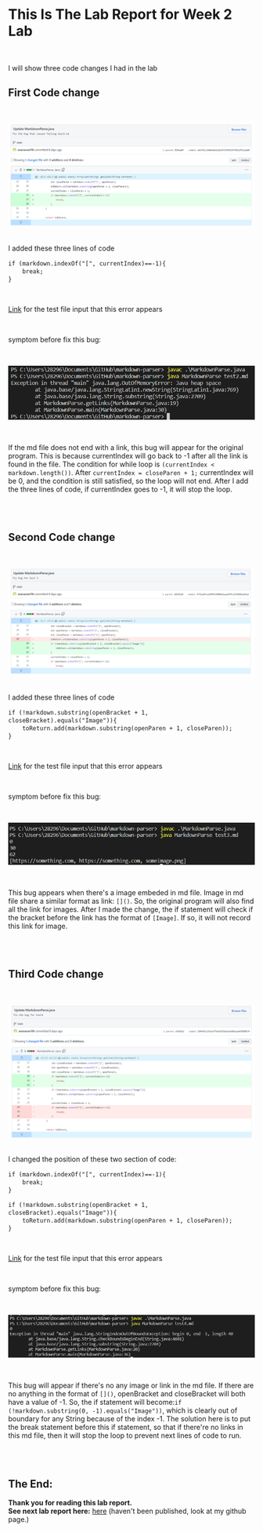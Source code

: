 # This Is The Lab Report for Week 2 Lab<br />
<br />

 I will show three code changes I had in the lab
<br />

## First Code change
<br />

![Image](week2/1.png)
<br />
<br />

I added these three lines of code

```
if (markdown.indexOf("[", currentIndex)==-1){
    break;
}
```
<br />

[Link](https://github.com/anananan116/markdown-parser/blob/main/test2.md) for the test file input that this error appears

<br />


symptom before fix this bug:

<br />

![Image](week2/bug-1.png)

<br />

If the md file does not end with a link, this bug will appear for the original program. This is because currentIndex will go back to -1 after all the link is found in the file. The condition for while loop is `(currentIndex < markdown.length())`. After `currentIndex = closeParen + 1;` currentIndex will be 0, and the condition is still satisfied, so the loop will not end. After I add the three lines of code, if currentIndex goes to -1, it will stop the loop.


<br />
<br />

## Second Code change
<br />

![Image](week2/2.png)
<br />
<br />

I added these three lines of code

```
if (!markdown.substring(openBracket + 1, closeBracket).equals("Image")){
    toReturn.add(markdown.substring(openParen + 1, closeParen));
}
```

<br />

[Link](https://github.com/anananan116/markdown-parser/blob/main/test3.md) for the test file input that this error appears

<br />


symptom before fix this bug:

<br />

![Image](week2/bug-2.png)

<br />

This bug appears when there's a image embeded in md file. Image in md file share a similar format as link: `[]()`. So, the original program will also find all the link for images. After I made the change, the if statement will check if the bracket before the link has the format of `[Image]`. If so, it will not record this link for image.

<br />
<br />

## Third Code change
<br />

![Image](week2/3.png)
<br />
<br />

I changed the position of these two section of code:

```
if (markdown.indexOf("[", currentIndex)==-1){
    break;
}
```


```
if (!markdown.substring(openBracket + 1, closeBracket).equals("Image")){
    toReturn.add(markdown.substring(openParen + 1, closeParen));
}
```

<br />

[Link](https://github.com/anananan116/markdown-parser/blob/main/test4.md) for the test file input that this error appears

<br />


symptom before fix this bug:

<br />

![Image](week2/bug-3.png)

<br />

This bug will appear if there's no any image or link in the md file. If there are no anything in the format of `[]()`, openBracket and closeBracket will both have a value of -1. So, the if statement will become:`if (!markdown.substring(0, -1).equals("Image"))`, which is clearly out of boundary for any String because of the index -1. The solution here is to put the break statement before this if statement, so that if there're no links in this md file, then it will stop the loop to prevent next lines of code to run.

<br />
<br />

The End:
---

**Thank you for reading this lab report.** <br/>
**See next lab report here:**
[here](https://github.com/anananan116) (haven't been published, look at my github page.)